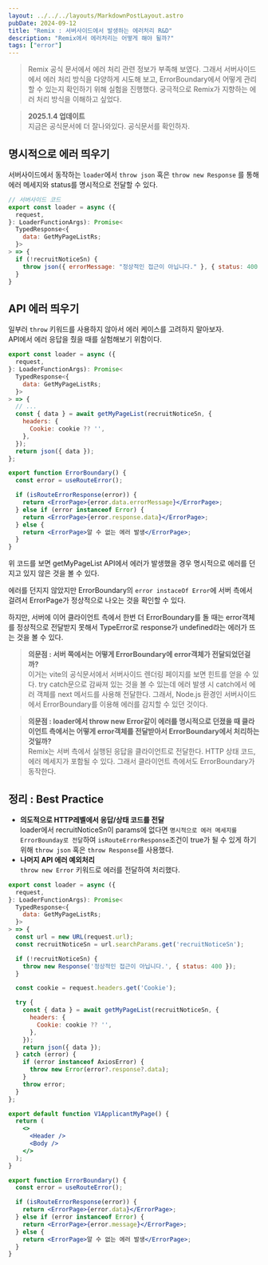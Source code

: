 ```yaml
---
layout: ../../../layouts/MarkdownPostLayout.astro
pubDate: 2024-09-12
title: "Remix : 서버사이드에서 발생하는 에러처리 R&D"
description: "Remix에서 에러처리는 어떻게 해야 될까?"
tags: ["error"]
---
```


> Remix 공식 문서에서 에러 처리 관련 정보가 부족해 보였다. 그래서 서버사이드에서 에러 처리 방식을 다양하게 시도해 보고, ErrorBoundary에서 어떻게 관리할 수 있는지 확인하기 위해 실험을 진행했다. 궁극적으로 Remix가 지향하는 에러 처리 방식을 이해하고 싶었다.

> **2025.1.4 업데이트**  
지금은 공식문서에 더 잘나와있다. 공식문서를 확인하자.


## 명시적으로 에러 띄우기

서버사이드에서 동작하는 `loader`에서 `throw json` 혹은 `throw new Response` 를 통해 에러 메세지와 status를 명시적으로 전달할 수 있다.

```jsx
// 서버사이드 코드
export const loader = async ({
  request,
}: LoaderFunctionArgs): Promise<
  TypedResponse<{
    data: GetMyPageListRs;
  }>
> => {
  if (!recruitNoticeSn) {
    throw json({ errorMessage: "정상적인 접근이 아닙니다." }, { status: 400 });
  }
}
```

## API 에러 띄우기

일부러 `throw` 키워드를 사용하지 않아서 에러 케이스를 고려하지 말아보자.  
API에서 에러 응답을 줬을 때를 실험해보기 위함이다.

```jsx
export const loader = async ({
  request,
}: LoaderFunctionArgs): Promise<
  TypedResponse<{
    data: GetMyPageListRs;
  }>
> => {
  // ...
  const { data } = await getMyPageList(recruitNoticeSn, {
    headers: {
      Cookie: cookie ?? '',
    },
  });
  return json({ data });
};

export function ErrorBoundary() {
  const error = useRouteError();

  if (isRouteErrorResponse(error)) {
    return <ErrorPage>{error.data.errorMessage}</ErrorPage>;
  } else if (error instanceof Error) {
    return <ErrorPage>{error.response.data}</ErrorPage>;
  } else {
    return <ErrorPage>알 수 없는 에러 발생</ErrorPage>;
  }
}
```

위 코드를 보면 getMyPageList API에서 에러가 발생했을 경우 명시적으로 에러를 던지고 있지 않은 것을 볼 수 있다.

에러를 던지지 않았지만 ErrorBoundary의 `error instaceOf Error`에 서버 측에서 걸려서 ErrorPage가 정상적으로 나오는 것을 확인할 수 있다.

하지만, 서버에 이어 클라이언트 측에서 한번 더 ErrorBoundary를 돌 때는 error객체를 정상적으로 전달받지 못해서 TypeError로 response가 undefined라는 에러가 뜨는 것을 볼 수 있다.

> **의문점 : 서버 쪽에서는 어떻게 ErrorBoundary에 error객체가 전달되었던걸까?**  
> 이거는 vite의 공식문서에서 서버사이드 렌더링 페이지를 보면 힌트를 얻을 수 있다.
> try catch문으로 감싸져 있는 것을 볼 수 있는데 에러 발생 시 catch에서 에러 객체를 next 메서드를 사용해 전달한다. 그래서, Node.js 환경인 서버사이드에서 ErrorBoundary를 이용해 에러를 감지할 수 있던 것이다.

> **의문점 : loader에서 throw new Error같이 에러를 명시적으로 던졌을 때 클라이언트 측에서는 어떻게 error객체를 전달받아서 ErrorBoundary에서 처리하는 것일까?**  
> Remix는 서버 측에서 실행된 응답을 클라이언트로 전달한다. HTTP 상태 코드, 에러 메세지가 포함될 수 있다. 그래서 클라이언트 측에서도 ErrorBoundary가 동작한다.

## 정리 : Best Practice

- **의도적으로 HTTP레벨에서 응답/상태 코드를 전달**  
loader에서 recruitNoticeSn이 params에 없다면 `명시적으로 에러 메세지를 ErrorBounday로 전달`하여 `isRouteErrorResponse`조건이 true가 될 수 있게 하기 위해 `throw json` 혹은 `throw Response`를 사용했다.
- **나머지 API 에러 예외처리**  
 `throw new Error` 키워드로 에러를 전달하여 처리했다.



```jsx
export const loader = async ({
  request,
}: LoaderFunctionArgs): Promise<
  TypedResponse<{
    data: GetMyPageListRs;
  }>
> => {
  const url = new URL(request.url);
  const recruitNoticeSn = url.searchParams.get('recruitNoticeSn');

  if (!recruitNoticeSn) {
    throw new Response('정상적인 접근이 아닙니다.', { status: 400 });
  }

  const cookie = request.headers.get('Cookie');

  try {
    const { data } = await getMyPageList(recruitNoticeSn, {
      headers: {
        Cookie: cookie ?? '',
      },
    });
    return json({ data });
  } catch (error) {
    if (error instanceof AxiosError) {
      throw new Error(error?.response?.data);
    }
    throw error;
  }
};

export default function V1ApplicantMyPage() {
  return (
    <>
      <Header />
      <Body />
    </>
  );
}

export function ErrorBoundary() {
  const error = useRouteError();

  if (isRouteErrorResponse(error)) {
    return <ErrorPage>{error.data}</ErrorPage>;
  } else if (error instanceof Error) {
    return <ErrorPage>{error.message}</ErrorPage>;
  } else {
    return <ErrorPage>알 수 없는 에러 발생</ErrorPage>;
  }
}

```

